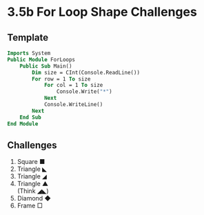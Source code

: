 # 3.5b For Loop Shape Challenges

## Template
```vb
Imports System
Public Module ForLoops
    Public Sub Main()
        Dim size = CInt(Console.ReadLine())
        For row = 1 To size
            For col = 1 To size
                Console.Write("*")
            Next
            Console.WriteLine()
        Next
    End Sub
End Module
```

## Challenges
1. Square ■
2. Triangle ◣
3. Triangle ◢
4. Triangle ▲ <br>(Think ◢◣)
5. Diamond ◆
6. Frame □